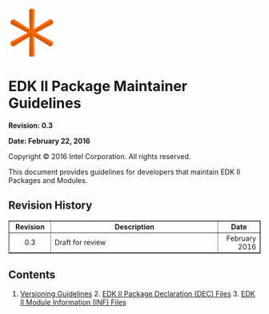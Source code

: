 ![](media/favicon-96x96.png)

EDK II Package Maintainer Guidelines
=======



**Revision: 0.3**

**Date: February 22, 2016**

Copyright &copy; 2016 Intel Corporation. All rights reserved.

This document provides guidelines for developers that maintain EDK II Packages and Modules.


Revision History
----------------

<table border=1>
<tr>
<td align="center" width="15%"><b>Revision</b></td>
<td align="center"width="60%"><b>Description</b></td>
<td align="center" width="15%"><b>Date</b></td>
</tr>
<tr>
<td align="center">0.3</td>
<td align="left">Draft for review</td>
<td align="right">February 2016</td>
</tr>
</table>

Contents
--------

<!-- toc -->

1. [Versioning Guidelines](VersionGuidelines.md)
    2. [EDK II Package Declaration (DEC) Files](edk2_dec_files.md)
    3. [EDK II Module Information (INF) Files](edk2_inf_files.md)


 